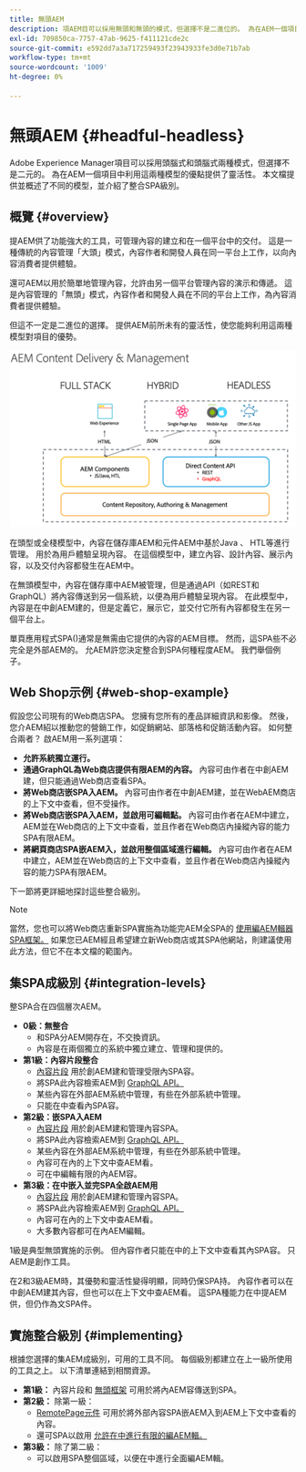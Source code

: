 ```yaml
---
title: 無頭AEM
description: 項AEM目可以採用無頭和無頭的模式，但選擇不是二進位的。 為在AEM一個項目中利用這兩種模型的優點提供了靈活性。
exl-id: 709850ca-7757-47ab-9625-f411121cde2c
source-git-commit: e592dd7a3a717259493f23943933fe3d0e71b7ab
workflow-type: tm+mt
source-wordcount: '1009'
ht-degree: 0%

---
```


# 無頭AEM {#headful-headless}

Adobe Experience Manager項目可以採用頭腦式和頭腦式兩種模式，但選擇不是二元的。 為在AEM一個項目中利用這兩種模型的優點提供了靈活性。 本文檔提供並概述了不同的模型，並介紹了整合SPA級別。

## 概覽 {#overview}

提AEM供了功能強大的工具，可管理內容的建立和在一個平台中的交付。 這是一種傳統的內容管理「大頭」模式，內容作者和開發人員在同一平台上工作，以向內容消費者提供體驗。

還可AEM以用於簡單地管理內容，允許由另一個平台管理內容的演示和傳遞。 這是內容管理的「無頭」模式，內容作者和開發人員在不同的平台上工作，為內容消費者提供體驗。

但這不一定是二進位的選擇。 提供AEM前所未有的靈活性，使您能夠利用這兩種模型對項目的優勢。

![實AEM施模式](/help/headless/assets/aem-implementation-models.png)

在頭型或全棧模型中，內容在儲存庫AEM和元件AEM中基於Java 、 HTL等進行管理。 用於為用戶體驗呈現內容。 在這個模型中，建立內容、設計內容、展示內容，以及交付內容都發生在AEM中。

在無頭模型中，內容在儲存庫中AEM被管理，但是通過API（如REST和GraphQL）將內容傳送到另一個系統，以便為用戶體驗呈現內容。 在此模型中，內容是在中創AEM建的，但是定義它，展示它，並交付它所有內容都發生在另一個平台上。

單頁應用程式SPA()通常是無需由它提供的內容的AEM目標。 然而，這SPA些不必完全是外部AEM的。 允AEM許您決定整合到SPA何種程度AEM。 我們舉個例子。

## Web Shop示例 {#web-shop-example}

假設您公司現有的Web商店SPA。 您擁有您所有的產品詳細資訊和影像。 然後，您介AEM紹以推動您的營銷工作，如促銷網站、部落格和促銷活動內容。 如何整合兩者？ 啟AEM用一系列選項：

* **允許系統獨立運行。**
* **通過GraphQL為Web商店提供有限AEM的內容。** 內容可由作者在中創AEM建，但只能通過Web商店查看SPA。
* **將Web商店嵌SPA入AEM。** 內容可由作者在中創AEM建，並在WebAEM商店的上下文中查看，但不受操作。
* **將Web商店嵌SPA入AEM，並啟用可編輯點。** 內容可由作者在AEM中建立，AEM並在Web商店的上下文中查看，並且作者在Web商店內操縱內容的能力SPA有限AEM。
* **將網頁商店SPA嵌AEM入，並啟用整個區域進行編輯。** 內容可由作者在AEM中建立，AEM並在Web商店的上下文中查看，並且作者在Web商店內操縱內容的能力SPA有限AEM。

下一節將更詳細地探討這些整合級別。

>[!NOTE]
>
>當然，您也可以將Web商店重新SPA實施為功能完AEM全SPA的 [使用編AEM輯器SPA框架。](/help/implementing/developing/hybrid/introduction.md) 如果您已AEM經且希望建立新Web商店或其SPA他網站，則建議使用此方法，但它不在本文檔的範圍內。

## 集SPA成級別 {#integration-levels}

整SPA合在四個層次AEM。

* **0級：無整合**
   * 和SPA分AEM開存在，不交換資訊。
   * 內容是在兩個獨立的系統中獨立建立、管理和提供的。
* **第1級：內容片段整合**
   * [內容片段](/help/assets/content-fragments/content-fragments.md) 用於創AEM建和管理受限內SPA容。
   * 將SPA此內容檢索AEM到 [GraphQL API。](/help/headless/graphql-api/content-fragments.md)
   * 某些內容在外部AEM系統中管理，有些在外部系統中管理。
   * 只能在中查看內SPA容。
* **第2級：嵌SPA入AEM**
   * [內容片段](/help/assets/content-fragments/content-fragments.md) 用於創AEM建和管理內容SPA。
   * 將SPA此內容檢索AEM到 [GraphQL API。](/help/headless/graphql-api/content-fragments.md)
   * 某些內容在外部AEM系統中管理，有些在外部系統中管理。
   * 內容可在內的上下文中查AEM看。
   * 可在中編輯有限的內AEM容。
* **第3級：在中嵌入並完SPA全啟AEM用**
   * [內容片段](/help/assets/content-fragments/content-fragments.md) 用於創AEM建和管理內容SPA。
   * 將SPA此內容檢索AEM到 [GraphQL API。](/help/headless/graphql-api/content-fragments.md)
   * 內容可在內的上下文中查AEM看。
   * 大多數內容都可在內AEM編輯。

1級是典型無頭實施的示例。 但內容作者只能在中的上下文中查看其內SPA容。 只AEM是創作工具。

在2和3級AEM時，其優勢和靈活性變得明顯，同時仍保SPA持。 內容作者可以在中創AEM建其內容，但也可以在上下文中查AEM看。 這SPA種能力在中提AEM供，但仍作為文SPA件。

## 實施整合級別 {#implementing}

根據您選擇的集AEM成級別，可用的工具不同。 每個級別都建立在上一級所使用的工具之上。 以下清單連結到相關資源。

* **第1級：** 內容片段和 [無頭框架](/help/headless/introduction.md) 可用於將內AEM容傳送到SPA。
* **第2級：** 除第一級：
   * [RemotePage元件](/help/implementing/developing/hybrid/remote-page.md) 可用於將外部內容SPA嵌AEM入到AEM上下文中查看的內容。
   * 還可SPA以啟用 [允許在中進行有限的編AEM輯。](/help/implementing/developing/hybrid/editing-external-spa.md)
* **第3級：** 除了第二級：
   * 可以啟用SPA整個區域，以便在中進行全面編AEM輯。
